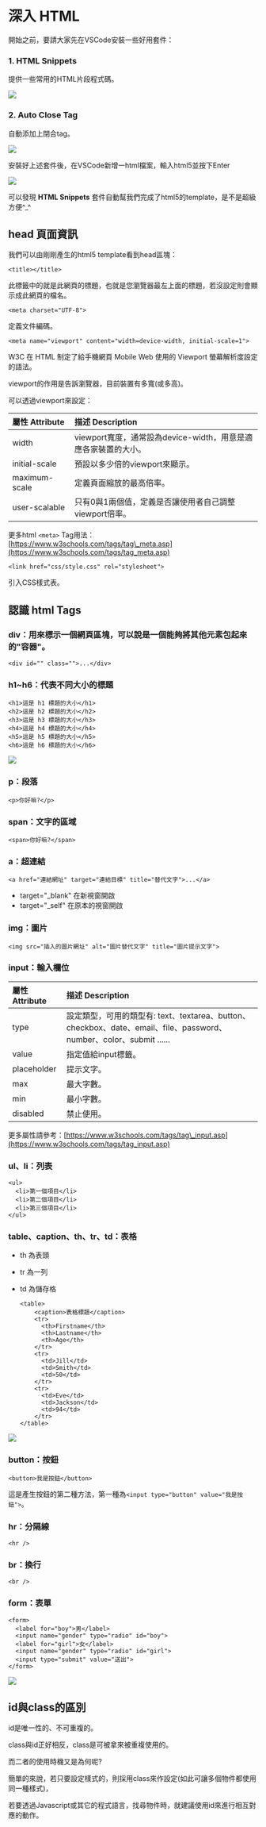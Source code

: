 # 深入 HTML

開始之前，要請大家先在VSCode安裝一些好用套件：

### 1. **HTML Snippets**

提供一些常用的HTML片段程式碼。

![](../.gitbook/assets/html-plugin-1.png)

### 2. Auto Close Tag

自動添加上閉合tag。

![](../.gitbook/assets/html-plugin-2.png)

安裝好上述套件後，在VSCode新增一html檔案，輸入html5並按下Enter

![](../.gitbook/assets/auto-html5.gif)

可以發現 **HTML Snippets** 套件自動幫我們完成了html5的template，是不是超級方便^\_^

## head 頁面資訊

我們可以由剛剛產生的html5 template看到head區塊：

```markup
<title></title>
```

此標籤中的就是此網頁的標題，也就是您瀏覽器最左上面的標題，若沒設定則會顯示成此網頁的檔名。

```markup
<meta charset="UTF-8">
```

定義文件編碼。

```markup
<meta name="viewport" content="width=device-width, initial-scale=1">
```

W3C 在 HTML 制定了給手機網頁 Mobile Web 使用的 Viewport 螢幕解析度設定的語法。

viewport的作用是告訴瀏覽器，目前裝置有多寬\(或多高\)。

可以透過viewport來設定：

| 屬性 Attribute | 描述 Description |
| :--- | :--- |
| width | viewport寬度，通常設為device-width，用意是適應各家裝置的大小。 |
| initial-scale | 預設以多少倍的viewport來顯示。 |
| maximum-scale | 定義頁面縮放的最高倍率。 |
| user-scalable | 只有0與1兩個值，定義是否讓使用者自己調整viewport倍率。 |

更多html `<meta>` Tag用法：[https://www.w3schools.com/tags/tag\_meta.asp](https://www.w3schools.com/tags/tag_meta.asp)

```markup
<link href="css/style.css" rel="stylesheet">
```

引入CSS樣式表。

## 認識 html Tags

### div：用來標示一個網頁區塊，可以說是一個能夠將其他元素包起來的"容器"。

```markup
<div id="" class="">...</div>
```

### h1~h6：代表不同大小的標題

```markup
<h1>這是 h1 標題的大小</h1>
<h2>這是 h2 標題的大小</h2>
<h3>這是 h3 標題的大小</h3>
<h4>這是 h4 標題的大小</h4>
<h5>這是 h5 標題的大小</h5>
<h6>這是 h6 標題的大小</h6>
```

![](../.gitbook/assets/h1toh6.png)

### p：段落

```markup
<p>你好嘛?</p>
```

### span：文字的區域

```markup
<span>你好嘛?</span>
```

### a：超連結

```markup
<a href="連結網址" target="連結目標" title="替代文字">...</a>
```

* target="\_blank"  在新視窗開啟
* target="\_self"  在原本的視窗開啟

### img：圖片

```markup
<img src="插入的圖片網址" alt="圖片替代文字" title="圖片提示文字">
```

### input：輸入欄位

| 屬性Attribute | 描述 Description |
| :--- | :--- |
| type | 設定類型，可用的類型有: text、textarea、button、checkbox、date、email、file、password、number、color、submit ...... |
| value | 指定值給input標籤。 |
| placeholder | 提示文字。 |
| max | 最大字數。 |
| min | 最小字數。 |
| disabled | 禁止使用。 |

更多屬性請參考：[https://www.w3schools.com/tags/tag\_input.asp](https://www.w3schools.com/tags/tag_input.asp)

### ul、li：列表

```markup
<ul>
  <li>第一個項目</li>
  <li>第二個項目</li>
  <li>第三個項目</li>
</ul>
```

### table、caption、th、tr、td：表格

* th 為表頭
* tr 為一列
* td 為儲存格

  ```markup
  <table>
      <caption>表格標題</caption>
      <tr>
        <th>Firstname</th>
        <th>Lastname</th> 
        <th>Age</th>
      </tr>
      <tr>
        <td>Jill</td>
        <td>Smith</td> 
        <td>50</td>
      </tr>
      <tr>
        <td>Eve</td>
        <td>Jackson</td> 
        <td>94</td>
      </tr>
  </table>
  ```

![](../.gitbook/assets/image%20%286%29.png)

### button：按鈕

```markup
<button>我是按鈕</button>
```

這是產生按鈕的第二種方法，第一種為`<input type="button" value="我是按鈕">`。

### hr：分隔線

```markup
<hr />
```

### br：換行

```markup
<br />
```

### form：表單

```markup
<form>
  <label for="boy">男</label>
  <input name="gender" type="radio" id="boy">
  <label for="girl">女</label>
  <input name="gender" type="radio" id="girl">
  <input type="submit" value="送出">
</form>
```

![](../.gitbook/assets/screenshot-file-users-xinhe-desktop-untitled-1-html-1543401068079.png)

## id與class的區別

id是唯一性的、不可重複的。

class與id正好相反，class是可被拿來被重複使用的。

而二者的使用時機又是為何呢?

簡單的來說，若只要設定樣式的，則採用class來作設定\(如此可讓多個物件都使用同一種樣式\)，

若要透過Javascript或其它的程式語言，找尋物件時，就建議使用id來進行相互對應的動作。

